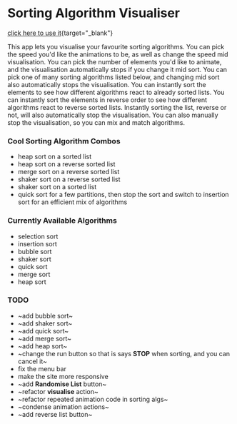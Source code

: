 # Sorting Algorithm Visualiser

[click here to use it](https://joshuasearle.github.io/sorting-algorithm-visualiser/){target="\_blank"}

This app lets you visualise your favourite sorting algorithms.
You can pick the speed you'd like the animations to be, as well as change the speed mid visualisation.
You can pick the number of elements you'd like to animate, and the visualisation automatically stops if you change it mid sort.
You can pick one of many sorting algorithms listed below, and changing mid sort also automatically stops the visualisation.
You can instantly sort the elements to see how different algorithms react to already sorted lists.
You can instantly sort the elements in reverse order to see how different algorithms react to reverse sorted lists.
Instantly sorting the list, reverse or not, will also automatically stop the visualisation.
You can also manually stop the visualisation, so you can mix and match algorithms.

### Cool Sorting Algorithm Combos

- heap sort on a sorted list
- heap sort on a reverse sorted list
- merge sort on a reverse sorted list
- shaker sort on a reverse sorted list
- shaker sort on a sorted list
- quick sort for a few partitions, then stop the sort and switch to insertion sort for an efficient mix of algorithms

### Currently Available Algorithms

- selection sort
- insertion sort
- bubble sort
- shaker sort
- quick sort
- merge sort
- heap sort

### TODO

- ~add bubble sort~
- ~add shaker sort~
- ~add quick sort~
- ~add merge sort~
- ~add heap sort~
- ~change the run button so that is says **STOP** when sorting, and you can cancel it~
- fix the menu bar
- make the site more responsive
- ~add **Randomise List** button~
- ~refactor **visualise** action~
- ~refactor repeated animation code in sorting algs~
- ~condense animation actions~
- ~add reverse list button~
